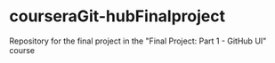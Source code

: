 # courseraGit-hubFinalproject
Repository for the final project in the "Final Project: Part 1 - GitHub UI" course
